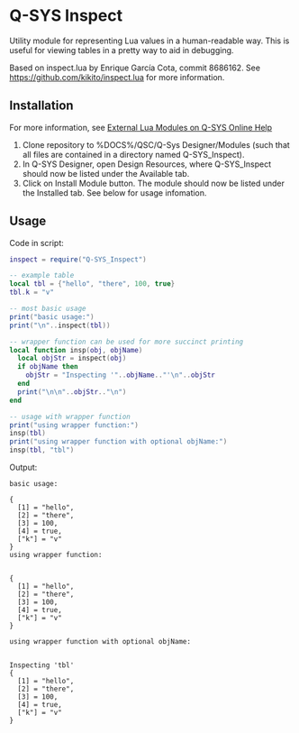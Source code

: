 # Q-SYS Inspect
Utility module for representing Lua values in a human-readable way.  This is useful for viewing tables in a pretty way to aid in debugging.

Based on inspect.lua by Enrique García Cota, commit 8686162. See https://github.com/kikito/inspect.lua for more information.  

## Installation
For more information, see [External Lua Modules on Q-SYS Online Help](https://help.qsys.com/q-sys_9.10/#Control_Scripting/External_Lua_Modules.htm "External Lua Modules on Q-SYS Online Help")

1. Clone repository to %DOCS%/QSC/Q-Sys Designer/Modules (such that all files are contained in a directory named Q-SYS_Inspect).
2. In Q-SYS Designer, open Design Resources, where Q-SYS_Inspect should now be listed under the Available tab.
3. Click on Install Module button. The module should now be listed under the Installed tab. See below for usage infomation.

## Usage
Code in script:

```lua
inspect = require("Q-SYS_Inspect")

-- example table
local tbl = {"hello", "there", 100, true}
tbl.k = "v"

-- most basic usage
print("basic usage:")
print("\n"..inspect(tbl))

-- wrapper function can be used for more succinct printing
local function insp(obj, objName)
  local objStr = inspect(obj)
  if objName then
    objStr = "Inspecting '"..objName.."'\n"..objStr
  end
  print("\n\n"..objStr.."\n")
end

-- usage with wrapper function
print("using wrapper function:")
insp(tbl)
print("using wrapper function with optional objName:")
insp(tbl, "tbl")
```

Output:

```
basic usage:

{
  [1] = "hello",
  [2] = "there",
  [3] = 100,
  [4] = true,
  ["k"] = "v"
}
using wrapper function:


{
  [1] = "hello",
  [2] = "there",
  [3] = 100,
  [4] = true,
  ["k"] = "v"
}

using wrapper function with optional objName:


Inspecting 'tbl'
{
  [1] = "hello",
  [2] = "there",
  [3] = 100,
  [4] = true,
  ["k"] = "v"
}


```